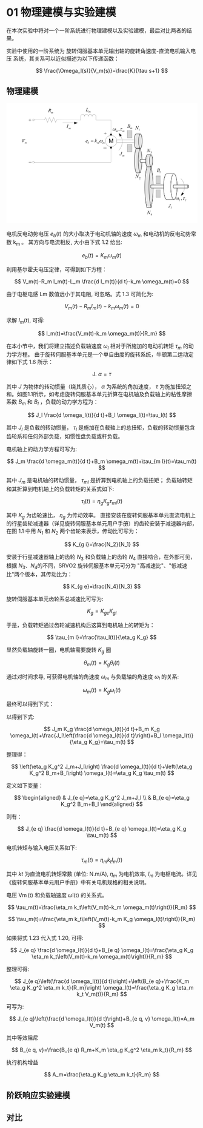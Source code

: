 # 01 物理建模与实验建模

在本次实验中将对一个一阶系统进行物理建模以及实验建模，最后对比两者的结果。

实验中使用的一阶系统为 旋转伺服基本单元输出轴的旋转角速度-直流电机输入电压 系统，其关系可以近似描述为以下传递函数：

$$
\frac{\Omega_l(s)}{V_m(s)}=\frac{K}{\tau s+1}
$$

## 物理建模

![图 0](images/%E7%89%A9%E7%90%86%E5%BB%BA%E6%A8%A1.png)  

电机反电动势电压 $e_b(t)$ 的大小取决于电动机轴的速度 $\omega_{\mathrm{m}}$ 和电动机的反电动势常数 $\mathrm{k}_{\mathrm{m}}$ 。 其方向与电流相反, 大小由下式 1.2 给出:

$$
e_b(t)=K_m \omega_m(t)
$$

利用基尔霍夫电压定律，可得到如下方程：

$$
V_m(t)-R_m I_m(t)-L_m \frac{d I_m(t)}{d t}-k_m \omega_m(t)=0
$$

由于电枢电感 Lm 数值远小于其电阻, 可忽略。式 1.3 可简化为:

$$
V_m(t)-R_m I_m(t)-k_m \omega_m(t)=0
$$

求解 $I_m(t)$, 可得:

$$
I_m(t)=\frac{V_m(t)-k_m \omega_m(t)}{R_m}
$$

在本小节中，我们将建立描述负载轴速度 $\omega_l$ 相对于所施加的电动机转矩 $\tau_m$ 的动力学方程。
由于旋转伺服基本单元是一个单自由度的旋转系统，牛顿第二运动定律如下式 1.6 所示：

$$
\text { J. } \alpha=\tau
$$

其中 $J$ 为物体的转动惯量（绕其质心）， $\alpha$ 为系统的角加速度， $\tau$ 为施加扭矩之和。如图1.1所示，如考虑旋转伺服基本单元折算在电机轴及负载轴上的粘性摩擦系数 $B_m$ 和 $B_l$ ，负载的动力学方程为：

$$
J_l \frac{d \omega_l(t)}{d t}+B_l \omega_l(t)=\tau_l(t)
$$

其中 $J_l$ 是负载的转动惯量， $\tau_l$ 是施加在负载轴上的总扭矩，负载的转动惯量包含齿轮系和任何外部负载，如惯性盘负载或杆负载。

电机轴上的动力学方程可写为:

$$
J_m \frac{d \omega_m(t)}{d t}+B_m \omega_m(t)+\tau_{m l}(t)=\tau_m(t)
$$

其中 $J_m$ 是电机轴的转动惯量， $\tau_{m l}$ 是折算到电机轴上的负载扭矩；
负载轴转矩和其折算到电机轴上的负载转矩的关系式如下:

$$
\tau_l(t)=\eta_g K_g \tau_{m l}(t)
$$

其中 $K_g$ 为齿轮速比， $\eta_g$ 为传动效率。
直接安装在旋转伺服基本单元直流电机上的行星齿轮减速器（详见旋转伺服基本单元用户手册）的齿轮安装于减速器内部，在图 1.1 中用 $N_1$ 和 $N_2$ 两个齿轮来表示，传动比可写为：

$$
K_{g i}=\frac{N_2}{N_1}
$$

安装于行星减速器轴上的齿轮 $N_3$ 和负载轴上的齿轮 $N_4$ 直接啮合，在外部可见，根据 $N_3 、 N_4$的不同，SRVO2 旋转伺服基本单元可分为 "高减速比"、"低减速比"两个版本，其传动比为：

$$
K_{g e}=\frac{N_4}{N_3}
$$

旋转伺服基本单元齿轮系总减速比可写为:

$$
K_g=K_{g e} K_{g i}
$$

于是，负载转矩通过齿轮减速机构后这算到电机轴上的转矩为：

$$
\tau_{m l}=\frac{\tau_l(t)}{\eta_g K_g}
$$

显然负载轴旋转一圈，电机轴需要旋转 $K_g$ 圈

$$
\theta_m(t)=K_g \theta_l(t)
$$

通过对时间求导, 可获得电机轴的角速度 $\omega_m$ 与负载轴的角速度 $\omega_l$ 的关系:

$$
\omega_m(t)=K_g \omega_l(t)
$$

最终可以得到下式：

以得到下式:

$$
J_m K_g \frac{d \omega_l(t)}{d t}+B_m K_g \omega_l(t)+\frac{J_l\left(\frac{d \omega_l(t)}{d t}\right)+B_l \omega_l(t)}{\eta_g K_g}=\tau_m(t)
$$

整理得：

$$
\left(\eta_g K_g^2 J_m+J_l\right) \frac{d \omega_l(t)}{d t}+\left(\eta_g K_g^2 B_m+B_l\right) \omega_l(t)=\eta_g K_g \tau_m(t)
$$

定义如下变量：

$$
\begin{aligned}
& J_{e q}=\eta_g K_g^2 J_m+J_l \\
& B_{e q}=\eta_g K_g^2 B_m+B_l
\end{aligned}
$$

则有：

$$
J_{e q} \frac{d \omega_l(t)}{d t}+B_{e q} \omega_l(t)=\eta_g K_g \tau_m(t)
$$

电机转矩与输入电压关系如下:

$$
\tau_m(t)=\eta_m k_t I_m(t)
$$

其中 $k t$ 为直流电机转矩常数 (单位: N.m/A), $\eta_m$ 为电机效率, $I_m$ 为电枢电流。详见《旋转伺服基本单元用户手册》中有关电机规格的相关说明。

电压 $\operatorname{Vm}(\mathrm{t})$ 和负载轴速度 $\omega \mathrm{l}(\mathrm{t})$ 的关系式。

$$
\tau_m(t)=\frac{\eta_m k_t\left(V_m(t)-k_m \omega_m(t)\right)}{R_m}
$$

$$
\tau_m(t)=\frac{\eta_m k_t\left(V_m(t)-k_m K_g \omega_l(t)\right)}{R_m}
$$

如果将式 1.23 代入式 1.20, 可得:

$$
J_{e q} \frac{d \omega_l(t)}{d t}+B_{e q} \omega_l(t)=\frac{\eta_g K_g \eta_m k_t\left(V_m(t)-k_m \omega_m(t)\right)}{R_m}
$$

整理可得:

$$
J_{e q}\left(\frac{d \omega_l(t)}{d t}\right)+\left(B_{e q}+\frac{K_m \eta_g K_g^2 \eta_m k_t}{R_m}\right) \omega_l(t)=\frac{\eta_g K_g \eta_m k_t V_m(t)}{R_m}
$$

可写为:

$$
J_{e q}\left(\frac{d \omega_l(t)}{d t}\right)+B_{e q, v} \omega_l(t)=A_m V_m(t)
$$

其中等效阻尼

$$
B_{e q, v}=\frac{B_{e q} R_m+K_m \eta_g K_g^2 \eta_m k_t}{R_m}
$$

执行机构增益

$$
A_m=\frac{\eta_g K_g \eta_m k_t}{R_m}
$$

## 阶跃响应实验建模

## 对比
